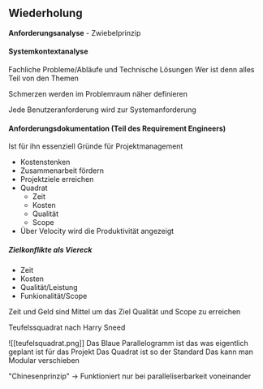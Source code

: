 ## Wiederholung
**Anforderungsanalyse** - Zwiebelprinzip

#### Systemkontextanalyse
Fachliche Probleme/Abläufe und Technische Lösungen
Wer ist denn alles Teil von den Themen

Schmerzen werden im Problemraum näher definieren

Jede Benutzeranforderung wird zur Systemanforderung



#### Anforderungsdokumentation (Teil des Requirement Engineers)
Ist für ihn essenziell
Gründe für Projektmanagement 
- Kostenstenken 
- Zusammenarbeit fördern
- Projektziele erreichen
- Quadrat
	- Zeit
	- Kosten
	- Qualität
	- Scope
- Über Velocity wird die Produktivität angezeigt

##### Zielkonflikte als Viereck
- Zeit 
- Kosten
- Qualität/Leistung
- Funkionalität/Scope 

Zeit und Geld sind Mittel um das Ziel Qualität und Scope zu erreichen


Teufelssquadrat nach Harry Sneed 

![[teufelsquadrat.png]]
Das Blaue Parallelogramm  ist das was eigentlich geplant ist für das Projekt 
Das Quadrat ist so der Standard
Das kann man Modular verschieben 

"Chinesenprinzip"
-> Funktioniert nur bei paralleliserbarkeit voneinander


